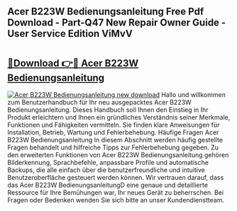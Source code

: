 ## Acer B223W Bedienungsanleitung Free Pdf Download - Part-Q47 New Repair Owner Guide - User Service Edition ViMvV

# <h2><a href="http://df2b83e.blite.top/?on=Acer+B223W+Bedienungsanleitung">🔗Download 👉🔴 Acer B223W Bedienungsanleitung</a></h2>

[![Acer B223W Bedienungsanleitung new download](https://i.imgur.com/lujVjoI.png)](http://df2b83e.blite.top/?on=Acer+B223W+Bedienungsanleitung)
Hallo und willkommen zum Benutzerhandbuch für Ihr neu ausgepacktes Acer B223W Bedienungsanleitung. Dieses Handbuch soll Ihnen den Einstieg in Ihr Produkt erleichtern und Ihnen ein gründliches Verständnis seiner Merkmale, Funktionen und Fähigkeiten vermitteln. Sie finden klare Anweisungen für Installation, Betrieb, Wartung und Fehlerbehebung. Häufige Fragen Acer B223W Bedienungsanleitung In diesem Abschnitt werden häufig gestellte Fragen behandelt und hilfreiche Tipps zur Fehlerbehebung gegeben. Zu den erweiterten Funktionen von Acer B223W Bedienungsanleitung gehören Bilderkennung, Sprachbefehle, anpassbare Profile und automatische Backups, die alle einfach über die benutzerfreundliche und intuitive Benutzeroberfläche gesteuert werden können. Wir vertrauen darauf, dass das Acer B223W BedienungsanleitungD eine genaue und detaillierte Ressource für Ihre Bemühungen war, Ihr neues Gerät zu beherrschen. Bei Fragen oder Bedenken wenden Sie sich bitte an unser Kundendienstteam.
